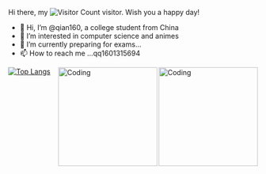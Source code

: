 Hi there, my ![Visitor Count](https://profile-counter.glitch.me/qian160/count.svg) visitor. Wish you a happy day!
- 👋 Hi, I’m @qian160, a college student from China
- 👀 I’m interested in computer science and animes
- 🌱 I’m currently preparing for exams...
- 📫 How to reach me ...qq1601315694

<img align="right" alt="Coding" width="200" src="https://i0.hdslb.com/bfs/article/84a99833b538f062375f49ebaa8c97d437141e54.gif@600w_525h_progressive.webp">
<img align="right" alt="Coding" width="200" src="https://i0.hdslb.com/bfs/article/84a99833b538f062375f49ebaa8c97d437141e54.gif@600w_525h_progressive.webp">

[![Top Langs](https://github-readme-stats.vercel.app/api/top-langs/?username=qian160&layout=compact)](https://github.com/qian160/github-readme-stats)

<!---
qian160/qian160 is a ✨ special ✨ repository because its `README.md` (this file) appears on your GitHub profile.
You can click the Preview link to take a look at your changes.

![Christmas's GitHub stats](https://github-readme-stats.vercel.app/api?username=qian160&show_icons=true&theme=tokyonight)

--->
